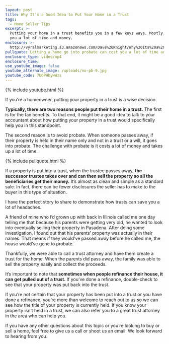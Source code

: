 ```yaml
---
layout: post
title: Why It’s a Good Idea to Put Your Home in a Trust
tags:
  - Home Seller Tips
excerpt: >-
  Putting your home in a trust benefits you in a few keys ways. Mostly, it saves
  you a lot of time and money.
enclosure: >-
  http://vyralmarketing.s3.amazonaws.com/Dave%20Knight/Why%20Its%20a%20Good%20Idea%20to%20Put%20Your%20Home%20in%20a%20Trust.mp4
pullquote: Letting a home go into probate can cost you a lot of time and money.
enclosure_type: video/mp4
enclosure_time:
use_youtube_image: false
youtube_alternate_image: /uploads/no-pb-9.jpg
youtube_code: 7UOPHbywWzs
---
```



{% include youtube.html %}

If you’re a homeowner, putting your property in a trust is a wise decision.

**Typically, there are two reasons people put their home in a trust.** The first is for the tax benefits. To that end, it might be a good idea to talk to your accountant about how putting your property in a trust would specifically help you in this standpoint.

The second reason is to avoid probate. When someone passes away, if their property is held in their name only and not in a trust or a will, it goes into probate. The challenge with probate is it costs a lot of money and takes up a lot of time.

{% include pullquote.html %}

If a property is put into a trust, when the trustee passes away, **the successor trustee takes over and can then sell the property so all the beneficiaries get their money.** It’s almost as clean and simple as a standard sale. In fact, there can be fewer disclosures the seller has to make to the buyer in this type of situation.

I have the perfect story to share to demonstrate how trusts can save you a lot of headaches.

A friend of mine who I’d grown up with back in Illinois called me one day telling me that because his parents were getting very old, he wanted to look into eventually selling their property in Pasadena. After doing some investigation, I found out that his parents’ property was actually in their names. That means if they would’ve passed away before he called me, the house would’ve gone to probate.

Thankfully, we were able to call a trust attorney and have them create a trust for the home. When the parents did pass away, the family was able to sell the property easily and collect the proceeds.

It’s important to note that **sometimes when people refinance their house, it can get pulled out of a trust.** If you’ve done a refinance, double-check to see that your property was put back into the trust.

If you’re not certain that your property has been put into a trust or you have done a refinance, you’re more than welcome to reach out to us so we can see how the title of your property is currently held. If you know your property isn’t held in a trust, we can also refer you to a great trust attorney in the area who can help you.

If you have any other questions about this topic or you’re looking to buy or sell a home, feel free to give us a call or shoot us an email. We look forward to hearing from you.